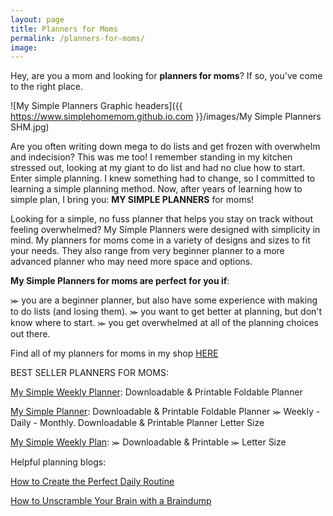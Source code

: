 ```yaml
---
layout: page
title: Planners for Moms
permalink: /planners-for-moms/
image: 
---
```


Hey, are you a mom and looking for <b>planners for moms</b>? If so, you've come to the right place.

![My Simple Planners Graphic headers]({{ https://www.simplehomemom.github.io.com }}/images/My Simple Planners SHM.jpg) 

Are you often writing down mega to do lists and get frozen with overwhelm and indecision? This was me too! I remember standing in my kitchen stressed out, looking at my giant to do list and had no clue how to start. Enter simple planning. I knew something had to change, so I committed to learning a simple planning method. Now, after years of learning how to simple plan, I bring you: <b>MY SIMPLE PLANNERS</b> for moms! 

Looking for a simple, no fuss planner that helps you stay on track without feeling overwhelmed? My Simple Planners were designed with simplicity in mind. My planners for moms come in a variety of designs and sizes to fit your needs. They also range from very beginner planner to a more advanced planner who may need more space and options.

<b>My Simple Planners for moms are perfect for you if</b>:

⪼ you are a beginner planner, but also have some experience with making to do lists (and losing them).
⪼ you want to get better at planning, but don't know where to start.
⪼ you get overwhelmed at all of the planning choices out there.

Find all of my planners for moms in my shop [HERE](https://www.etsy.com/shop/simplehomemomshop)

BEST SELLER PLANNERS FOR MOMS:

[My Simple Weekly Planner](https://www.etsy.com/listing/1258129220/my-simple-weekly-planner-downloadable): Downloadable & Printable Foldable Planner

[My Simple Planner](https://www.etsy.com/listing/1240323193/my-simple-planner-weekly-daily-monthly): Downloadable & Printable Foldable Planner ⪼ Weekly - Daily - Monthly. Downloadable & Printable Planner Letter Size

[My Simple Weekly Plan](https://www.etsy.com/listing/1368777999/my-simple-weekly-plan-downloadable): ⪼ Downloadable & Printable ⪼ Letter Size



Helpful planning blogs:

[How to Create the Perfect Daily Routine](https://www.simplehomemom.com/how-to-create-the-perfect-daily-routine/)

[How to Unscramble Your Brain with a Braindump](https://www.simplehomemom.com/how-to-unscramble-your-brain-with-a-braindump/)

